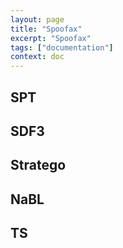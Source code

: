 ```yaml
---
layout: page
title: "Spoofax"
excerpt: "Spoofax"
tags: ["documentation"]
context: doc
---
```


## SPT

## SDF3

## Stratego

## NaBL

## TS

